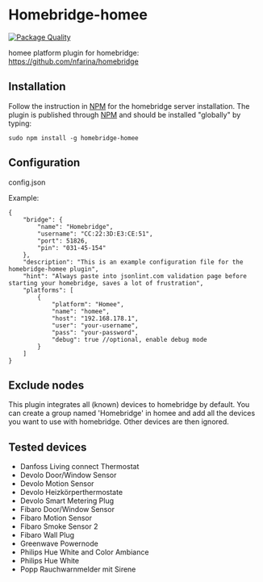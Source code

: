 # Homebridge-homee

[![Package Quality](http://npm.packagequality.com/shield/homebridge-homee.svg)](http://packagequality.com/#?package=homebridge-homee)

homee platform plugin for homebridge: https://github.com/nfarina/homebridge

## Installation
Follow the instruction in [NPM](https://www.npmjs.com/package/homebridge) for the homebridge server installation. The plugin is published through [NPM](https://www.npmjs.com/package/homebridge-homee) and should be installed "globally" by typing:

    sudo npm install -g homebridge-homee

## Configuration

config.json

Example:

    {
        "bridge": {
            "name": "Homebridge",
            "username": "CC:22:3D:E3:CE:51",
            "port": 51826,
            "pin": "031-45-154"
        },
        "description": "This is an example configuration file for the homebridge-homee plugin",
        "hint": "Always paste into jsonlint.com validation page before starting your homebridge, saves a lot of frustration",
        "platforms": [
            {
                "platform": "Homee",
                "name": "homee",
                "host": "192.168.178.1",
                "user": "your-username",
                "pass": "your-password",
                "debug": true //optional, enable debug mode
            }
        ]
    }

## Exclude nodes
This plugin integrates all (known) devices to homebridge by default. You can create a group named 'Homebridge' in homee and add all the devices you want to use with homebridge. Other devices are then ignored.

## Tested devices
- Danfoss Living connect Thermostat
- Devolo Door/Window Sensor
- Devolo Motion Sensor
- Devolo Heizkörperthermostate
- Devolo Smart Metering Plug
- Fibaro Door/Window Sensor
- Fibaro Motion Sensor
- Fibaro Smoke Sensor 2
- Fibaro Wall Plug
- Greenwave Powernode
- Philips Hue White and Color Ambiance
- Philips Hue White
- Popp Rauchwarnmelder mit Sirene
